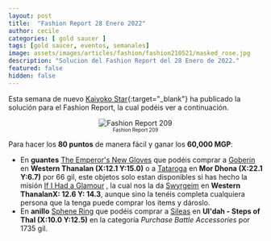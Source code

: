 ```yaml
---
layout: post
title:  "Fashion Report 28 Enero 2022"
author: cecile
categories: [ gold saucer ]
tags: [gold saucer, eventos, semanales]
image: assets/images/articles/fashion/fashion210521/masked_rose.jpg
description: "Solucion del Fashion Report del 28 Enero de 2022."
featured: false
hidden: false
---
```


Esta semana de nuevo [Kaiyoko Star](https://twitter.com/kaiyokostar){:target="_blank"} ha publicado la solución para el Fashion Report, la cual podéis ver a continuación.

<p align="center"><img src="{{ site.baseurl }}/assets/images/articles/fashion/fashion220128/freport_209.jpg" alt="Fashion Report 209">
<br/>
<sub><sup>Fashion Report 209</sup></sub></p>


Para hacer los **80 puntos** de manera fácil y ganar los **60,000 MGP**:

- En **guantes** <a href="https://eu.finalfantasyxiv.com/lodestone/playguide/db/item/97254b85b86" class="eorzeadb_link" target="_blank">The Emperor's New Gloves</a> que podéis comprar a <a href="https://eu.finalfantasyxiv.com/lodestone/playguide/db/shop/789b2228f8c/?item=97254b85b86&type=gil" class="eorzeadb_link" target="_blank">Goberin</a> en **Western Thanalan (X:12.1 Y:15.0)** o a <a href="https://eu.finalfantasyxiv.com/lodestone/playguide/db/shop/e94d4aa84ec/?item=97254b85b86&type=gil" class="eorzeadb_link" target="_blank">Tataroga</a> en **Mor Dhona (X:22.1 Y:6.7)** por 66 gil, este objetos solo estan disponibles si has hecho la misión <a href="hhttps://eu.finalfantasyxiv.com/lodestone/playguide/db/quest/bb7ebd31069/" class="eorzeadb_link" target="_blank">If I Had a Glamour</a> , la cual nos la da <a href="https://eu.finalfantasyxiv.com/lodestone/playguide/db/npc/npc/2b292ba9a05/" class="eorzeadb_link" target="_blank">Swyrgeim</a> en **Western ThanalanX: 12.6 Y: 14.3**, aunque sino la tenéis completa cualquiera persona que la tenga puede comprar los items y dároslo.
- En **anillo** <a href="https://eu.finalfantasyxiv.com/lodestone/playguide/db/item/2785f133616/" class="eorzeadb_link" target="_blank">Sphene Ring</a> que podéis comprar a <a href="https://eu.finalfantasyxiv.com/lodestone/playguide/db/shop/5bb26173110/?item=2785f133616&type=gil" class="eorzeadb_link" target="_blank">Sileas</a> en **Ul'dah - Steps of Thal (X:10.0 Y:12.5)** en la categoría *Purchase Battle Accessories* por 1735 gil.
